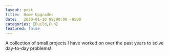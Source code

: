 ```yaml
---
layout: post
title:  Home Upgrades
date:   2020-01-10 09:00:00 -0500
categories: [Build,Fun]
featured: false
---
```


A collection of small projects I have worked on over the past years to solve day-to-day problems!

[comment]: <> (add key holder)